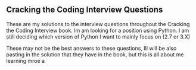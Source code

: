 Cracking the Coding Interview Questions
---
 
These are my solutions to the interview questions throughout the Cracking the Coding Interview book. Im am looking for a position using Python. I am still deciding which version of Python I want to mainly focus on (2.7 or 3.X)

These may not be the best answers to these questions, Ill will be also pasting in the solution that they have in the book, but this is all about me learning mroe a

